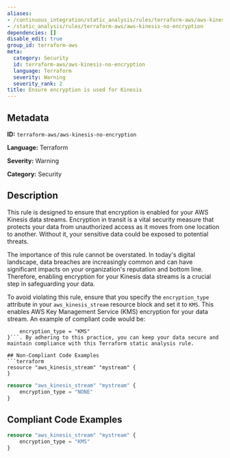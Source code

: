 ```yaml
---
aliases:
- /continuous_integration/static_analysis/rules/terraform-aws/aws-kinesis-no-encryption
- /static_analysis/rules/terraform-aws/aws-kinesis-no-encryption
dependencies: []
disable_edit: true
group_id: terraform-aws
meta:
  category: Security
  id: terraform-aws/aws-kinesis-no-encryption
  language: Terraform
  severity: Warning
  severity_rank: 2
title: Ensure encryption is used for Kinesis
---
```

<!--  SOURCED FROM https://github.com/DataDog/datadog-static-analyzer-rule-docs -->


## Metadata
**ID:** `terraform-aws/aws-kinesis-no-encryption`

**Language:** Terraform

**Severity:** Warning

**Category:** Security

## Description
This rule is designed to ensure that encryption is enabled for your AWS Kinesis data streams. Encryption in transit is a vital security measure that protects your data from unauthorized access as it moves from one location to another. Without it, your sensitive data could be exposed to potential threats. 

The importance of this rule cannot be overstated. In today's digital landscape, data breaches are increasingly common and can have significant impacts on your organization's reputation and bottom line. Therefore, enabling encryption for your Kinesis data streams is a crucial step in safeguarding your data. 

To avoid violating this rule, ensure that you specify the `encryption_type` attribute in your `aws_kinesis_stream` resource block and set it to `KMS`. This enables AWS Key Management Service (KMS) encryption for your data stream. An example of compliant code would be: 
```resource "aws_kinesis_stream" "mystream" {
    encryption_type = "KMS"
}```. By adhering to this practice, you can keep your data secure and maintain compliance with this Terraform static analysis rule.

## Non-Compliant Code Examples
```terraform
resource "aws_kinesis_stream" "mystream" {   
}
```

```terraform
resource "aws_kinesis_stream" "mystream" {
    encryption_type = "NONE"
}
```

## Compliant Code Examples
```terraform
resource "aws_kinesis_stream" "mystream" {
    encryption_type = "KMS"
}
```

